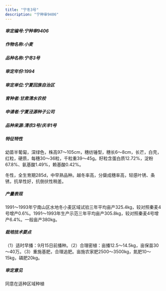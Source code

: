```yaml
---
title: "宁冬3号"
description: "宁种审9406"
---
```

##### 审定编号:宁种审9406

##### 作物名称:小麦

##### 品种名称:宁冬3号

##### 审定年份:1994

##### 审定单位:宁夏回族自治区

##### 育种者:甘肃清水农校

##### 申请者:宁夏泾源种子公司

##### 品种来源:清农3号/庆丰1号

##### 特征特性
幼苗半葡匐，深绿色，株高97～105cm，穗纺锤型，穗长6～8cm，长芒，白壳，红粒，硬质，每穗30～36粒，千粒重39～45g。籽粒含蛋白质12.72%，淀粉67.8%、氨基酸1.49%，赖基酸0.42%。
冬性，全生育期285d，中早熟品种。越冬率高，分蘖成穗率高，轻感叶锈、条锈，抗旱性好，抗倒伏性稍差。


##### 产量表现
 1991～1993年宁南山区水地冬小麦区域试验三年平均亩产325.4kg，较对照秦麦4号增产0.6%。1991～1993年生产示范三年平均亩产305.8kg，较对照秦麦4号增产6.4%。一般亩产380kg。

##### 栽培技术要点
（1）适时早播：9月15日前播种。（2）合理密植：亩播12.5～14.5kg，亩保苗30～40万。（3）重施基肥，合理追肥。亩施农家肥2500～3500kg，氮肥10～15kg，磷肥20kg。 

##### 审定意见
同意在适种区域种植
